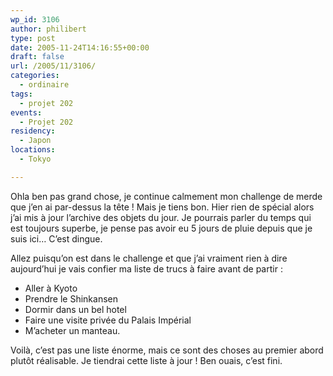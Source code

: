 ```yaml
---
wp_id: 3106
author: philibert
type: post
date: 2005-11-24T14:16:55+00:00
draft: false
url: /2005/11/3106/
categories:
  - ordinaire
tags:
  - projet 202
events:
  - Projet 202
residency:
  - Japon
locations:
  - Tokyo

---
```

Ohla ben pas grand chose, je continue calmement mon challenge de merde que j&rsquo;en ai par-dessus la tête ! Mais je tiens bon. Hier rien de spécial alors j&rsquo;ai mis à jour l&rsquo;archive des objets du jour. Je pourrais parler du temps qui est toujours superbe, je pense pas avoir eu 5 jours de pluie depuis que je suis ici&#8230; C&rsquo;est dingue. 

Allez puisqu&rsquo;on est dans le challenge et que j&rsquo;ai vraiment rien à dire aujourd&rsquo;hui je vais confier ma liste de trucs à faire avant de partir :

  * Aller à Kyoto
  * Prendre le Shinkansen
  * Dormir dans un bel hotel
  * Faire une visite privée du Palais Impérial
  * M&rsquo;acheter un manteau.

Voilà, c&rsquo;est pas une liste énorme, mais ce sont des choses au premier abord plutôt réalisable. Je tiendrai cette liste à jour ! Ben ouais, c&rsquo;est fini.